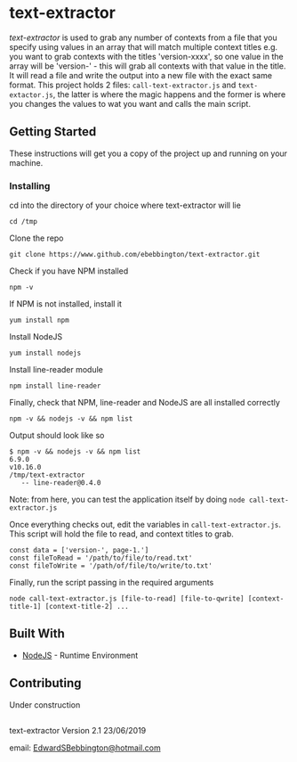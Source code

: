 # text-extractor
*text-extractor* is used to grab any number of contexts from a file that you specify using values in an array that will match multiple context titles e.g. you want to grab contexts with the titles 'version-xxxx', so one value in the array will be 'version-' - this will grab all contexts with that value in the title. It will read a file and write the output into a new file with the exact same format. This project holds 2 files: `call-text-extractor.js` and `text-extactor.js`, the latter is where the magic happens and the former is where you changes the values to wat you want and calls the main script.

## Getting Started
These instructions will get you a copy of the project up and running on your machine.

### Installing
cd into the directory of your choice where text-extractor will lie

	cd /tmp

Clone the repo
	
	git clone https://www.github.com/ebebbington/text-extractor.git

Check if you have NPM installed
	
	npm -v

If NPM is not installed, install it
	
	yum install npm

Install NodeJS
	
	yum install nodejs

Install line-reader module
	
	npm install line-reader

Finally, check that NPM, line-reader and NodeJS are all installed correctly
	
	npm -v && nodejs -v && npm list

Output should look like so
	
	$ npm -v && nodejs -v && npm list
	6.9.0
	v10.16.0
	/tmp/text-extractor
	   -- line-reader@0.4.0

Note: from here, you can test the application itself by doing `node call-text-extractor.js`

Once everything checks out, edit the variables in `call-text-extractor.js`. This script will hold the file to read, and context titles to grab.
	
	const data = ['version-', page-1.']
	const fileToRead = '/path/to/file/to/read.txt'
	const fileToWrite = '/path/of/file/to/write/to.txt'

Finally, run the script passing in the required arguments
	
	node call-text-extractor.js [file-to-read] [file-to-qwrite] [context-title-1] [context-title-2] ...

## Built With
* [NodeJS](https://www.nodejs.org) - Runtime Environment

## Contributing
Under construction

##
text-extractor Version 2.1 23/06/2019

email: EdwardSBebbington@hotmail.com
